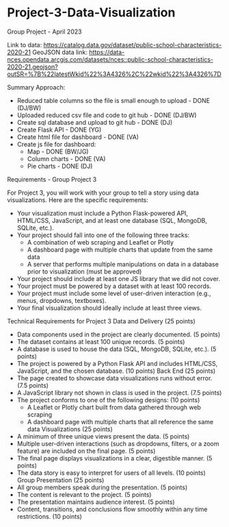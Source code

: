 # Project-3-Data-Visualization
Group Project - April 2023

Link to data: https://catalog.data.gov/dataset/public-school-characteristics-2020-21
GeoJSON data link: https://data-nces.opendata.arcgis.com/datasets/nces::public-school-characteristics-2020-21.geojson?outSR=%7B%22latestWkid%22%3A4326%2C%22wkid%22%3A4326%7D

Summary Approach:
+ Reduced table columns so the file is small enough to upload - DONE (DJ/BW)
+ Uploaded reduced csv file and code to git hub - DONE (DJ/BW)
+ Create sql database and upload to git hub - DONE (DJ)
+ Create Flask API - DONE (YG)
+ Create html file for dashboard - DONE (VA)
+ Create js file for dashboard: 
  + Map - DONE (BW/JG)
  + Column charts - DONE (VA)
  + Pie charts - DONE (DJ)

Requirements - Group Project 3

For Project 3, you will work with your group to tell a story using data visualizations. Here are the specific requirements:
- Your visualization must include a Python Flask-powered API, HTML/CSS, JavaScript, and at least one database (SQL, MongoDB, SQLite, etc.).
- Your project should fall into one of the following three tracks:
  - A combination of web scraping and Leaflet or Plotly
  - A dashboard page with multiple charts that update from the same data
  - A server that performs multiple manipulations on data in a database prior to visualization (must be approved)
- Your project should include at least one JS library that we did not cover.
- Your project must be powered by a dataset with at least 100 records.
- Your project must include some level of user-driven interaction (e.g., menus, dropdowns, textboxes).
- Your final visualization should ideally include at least three views.

Technical Requirements for Project 3
Data and Delivery (25 points)
  - Data components used in the project are clearly documented. (5 points)
  - The dataset contains at least 100 unique records. (5 points)
  - A database is used to house the data (SQL, MongoDB, SQLite, etc.). (5 points)
  - The project is powered by a Python Flask API and includes HTML/CSS, JavaScript, and the chosen database. (10 points)
Back End (25 points)
  - The page created to showcase data visualizations runs without error. (7.5 points)
  - A JavaScript library not shown in class is used in the project. (7.5 points)
  - The project conforms to one of the following designs: (10 points)
    - A Leaflet or Plotly chart built from data gathered through web scraping
    - A dashboard page with multiple charts that all reference the same data
Visualizations (25 points)
- A minimum of three unique views present the data. (5 points)
- Multiple user-driven interactions (such as dropdowns, filters, or a zoom feature) are included on the final page. (5 points)
- The final page displays visualizations in a clear, digestible manner. (5 points)
- The data story is easy to interpret for users of all levels. (10 points)
Group Presentation (25 points)
- All group members speak during the presentation. (5 points)
- The content is relevant to the project. (5 points)
- The presentation maintains audience interest. (5 points)
- Content, transitions, and conclusions flow smoothly within any time restrictions. (10 points)

